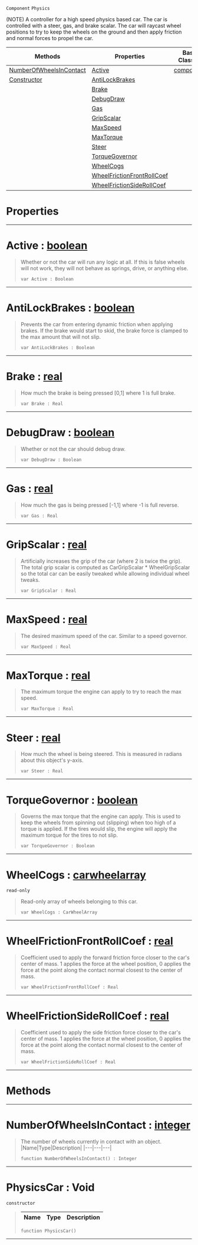  `Component` `Physics`



(NOTE) A controller for a high speed physics based car. The car is controlled with a steer, gas, and brake scalar. The car will raycast wheel positions to try to keep the wheels on the ground and then apply friction and normal forces to propel the car.

|Methods|Properties|Base Classes|Derived Classes|
|---|---|---|---|
|[ NumberOfWheelsInContact](https://github.com/zeroengineteam/ZeroDocs/code_reference/class_reference/physicscar.markdown#numberofwheelsincontact)|[ Active](https://github.com/zeroengineteam/ZeroDocs/code_reference/class_reference/physicscar.markdown#active-zero-engine-docum)|[component](https://github.com/zeroengineteam/ZeroDocs/code_reference/class_reference/component.markdown)| |
|[ Constructor](https://github.com/zeroengineteam/ZeroDocs/code_reference/class_reference/physicscar.markdown#physicscar-void)|[ AntiLockBrakes](https://github.com/zeroengineteam/ZeroDocs/code_reference/class_reference/physicscar.markdown#antilockbrakes-zero-engi)| | |
| |[ Brake](https://github.com/zeroengineteam/ZeroDocs/code_reference/class_reference/physicscar.markdown#brake-zero-engine-docume)| | |
| |[ DebugDraw](https://github.com/zeroengineteam/ZeroDocs/code_reference/class_reference/physicscar.markdown#debugdraw-zero-engine-do)| | |
| |[ Gas](https://github.com/zeroengineteam/ZeroDocs/code_reference/class_reference/physicscar.markdown#gas-zero-engine-document)| | |
| |[ GripScalar](https://github.com/zeroengineteam/ZeroDocs/code_reference/class_reference/physicscar.markdown#gripscalar-zero-engine-d)| | |
| |[ MaxSpeed](https://github.com/zeroengineteam/ZeroDocs/code_reference/class_reference/physicscar.markdown#maxspeed-zero-engine-doc)| | |
| |[ MaxTorque](https://github.com/zeroengineteam/ZeroDocs/code_reference/class_reference/physicscar.markdown#maxtorque-zero-engine-do)| | |
| |[ Steer](https://github.com/zeroengineteam/ZeroDocs/code_reference/class_reference/physicscar.markdown#steer-zero-engine-docume)| | |
| |[ TorqueGovernor](https://github.com/zeroengineteam/ZeroDocs/code_reference/class_reference/physicscar.markdown#torquegovernor-zero-engi)| | |
| |[ WheelCogs](https://github.com/zeroengineteam/ZeroDocs/code_reference/class_reference/physicscar.markdown#wheelcogs-zero-engine-do)| | |
| |[ WheelFrictionFrontRollCoef](https://github.com/zeroengineteam/ZeroDocs/code_reference/class_reference/physicscar.markdown#wheelfrictionfrontrollco)| | |
| |[ WheelFrictionSideRollCoef](https://github.com/zeroengineteam/ZeroDocs/code_reference/class_reference/physicscar.markdown#wheelfrictionsiderollcoe)| | |


 #  Properties


---  
 #  Active : [boolean](https://github.com/zeroengineteam/ZeroDocs/code_reference/zilch_base_types/boolean.markdown)

> Whether or not the car will run any logic at all. If this is false wheels will not work, they will not behave as springs, drive, or anything else.
> ``` lang=cpp, name=Zilch
> var Active : Boolean


---  
 #  AntiLockBrakes : [boolean](https://github.com/zeroengineteam/ZeroDocs/code_reference/zilch_base_types/boolean.markdown)

> Prevents the car from entering dynamic friction when applying brakes. If the brake would start to skid, the brake force is clamped to the max amount that will not slip.
> ``` lang=cpp, name=Zilch
> var AntiLockBrakes : Boolean


---  
 #  Brake : [real](https://github.com/zeroengineteam/ZeroDocs/code_reference/zilch_base_types/real.markdown)

> How much the brake is being pressed [0,1] where 1 is full brake.
> ``` lang=cpp, name=Zilch
> var Brake : Real


---  
 #  DebugDraw : [boolean](https://github.com/zeroengineteam/ZeroDocs/code_reference/zilch_base_types/boolean.markdown)

> Whether or not the car should debug draw.
> ``` lang=cpp, name=Zilch
> var DebugDraw : Boolean


---  
 #  Gas : [real](https://github.com/zeroengineteam/ZeroDocs/code_reference/zilch_base_types/real.markdown)

> How much the gas is being pressed [-1,1] where -1 is full reverse.
> ``` lang=cpp, name=Zilch
> var Gas : Real


---  
 #  GripScalar : [real](https://github.com/zeroengineteam/ZeroDocs/code_reference/zilch_base_types/real.markdown)

> Artificially increases the grip of the car (where 2 is twice the grip). The total grip scalar is computed as CarGripScalar * WheelGripScalar so the total car can be easily tweaked while allowing individual wheel tweaks.
> ``` lang=cpp, name=Zilch
> var GripScalar : Real


---  
 #  MaxSpeed : [real](https://github.com/zeroengineteam/ZeroDocs/code_reference/zilch_base_types/real.markdown)

> The desired maximum speed of the car. Similar to a speed governor.
> ``` lang=cpp, name=Zilch
> var MaxSpeed : Real


---  
 #  MaxTorque : [real](https://github.com/zeroengineteam/ZeroDocs/code_reference/zilch_base_types/real.markdown)

> The maximum torque the engine can apply to try to reach the max speed.
> ``` lang=cpp, name=Zilch
> var MaxTorque : Real


---  
 #  Steer : [real](https://github.com/zeroengineteam/ZeroDocs/code_reference/zilch_base_types/real.markdown)

> How much the wheel is being steered. This is measured in radians about this object's y-axis.
> ``` lang=cpp, name=Zilch
> var Steer : Real


---  
 #  TorqueGovernor : [boolean](https://github.com/zeroengineteam/ZeroDocs/code_reference/zilch_base_types/boolean.markdown)

> Governs the max torque that the engine can apply. This is used to keep the wheels from spinning out (slipping) when too high of a torque is applied. If the tires would slip, the engine will apply the maximum torque for the tires to not slip.
> ``` lang=cpp, name=Zilch
> var TorqueGovernor : Boolean


---  
 #  WheelCogs : [carwheelarray](https://github.com/zeroengineteam/ZeroDocs/code_reference/class_reference/carwheelarray.markdown)

 `read-only`

> Read-only array of wheels belonging to this car.
> ``` lang=cpp, name=Zilch
> var WheelCogs : CarWheelArray


---  
 #  WheelFrictionFrontRollCoef : [real](https://github.com/zeroengineteam/ZeroDocs/code_reference/zilch_base_types/real.markdown)

> Coefficient used to apply the forward friction force closer to the car's center of mass. 1 applies the force at the wheel position, 0 applies the force at the point along the contact normal closest to the center of mass.
> ``` lang=cpp, name=Zilch
> var WheelFrictionFrontRollCoef : Real


---  
 #  WheelFrictionSideRollCoef : [real](https://github.com/zeroengineteam/ZeroDocs/code_reference/zilch_base_types/real.markdown)

> Coefficient used to apply the side friction force closer to the car's center of mass. 1 applies the force at the wheel position, 0 applies the force at the point along the contact normal closest to the center of mass.
> ``` lang=cpp, name=Zilch
> var WheelFrictionSideRollCoef : Real


---  
 #  Methods


---  
 #  NumberOfWheelsInContact : [integer](https://github.com/zeroengineteam/ZeroDocs/code_reference/zilch_base_types/integer.markdown)

> The number of wheels currently in contact with an object.
> |Name|Type|Description|
> |---|---|---|
> ``` lang=cpp, name=Zilch
> function NumberOfWheelsInContact() : Integer
> ``` 


---  
 #  PhysicsCar : Void

 `constructor`

> 
> |Name|Type|Description|
> |---|---|---|
> ``` lang=cpp, name=Zilch
> function PhysicsCar()
> ``` 


---  
 

 